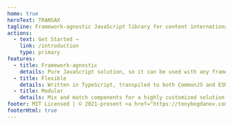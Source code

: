 ```yaml
---
home: true
heroText: TRANSAX
tagline: Framework-agnostic JavaScript library for content internationalization.
actions:
  - text: Get Started →
    link: /introduction
    type: primary
features:
  - title: Framework-agnostic
    details: Pure JavaScript solution, so it can be used with any framework or library.
  - title: Flexible
    details: Written in TypeScript, transpiled to both CommonJS and ESM.
  - title: Modular
    details: Mix and match components for a highly customized solution.
footer: MIT Licensed | © 2021-present <a href="https://tonybogdanov.com" target="_blank">Tony Bogdanov</a>
footerHtml: true
---
```

